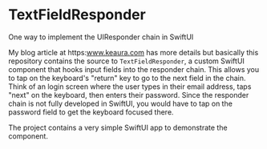 # TextFieldResponder
One way to implement the UIResponder chain in SwiftUI

My blog article at https:www.keaura.com has more details but basically this repository contains the source to `TextFieldResponder`, a custom SwiftUI component that hooks input fields into the responder chain. This allows you to tap on the keyboard's "return" key to go to the next field in the chain. Think of an login screen where the user types in their email address, taps "next" on the keyboard, then enters their password. Since the responder chain is not fully developed in SwiftUI, you would have to tap on the password field to get the keyboard focused there.

The project contains a very simple SwiftUI app to demonstrate the component.
